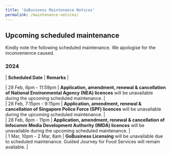 ```yaml
---
title: 'GoBusiness Maintenance Notices'
permalink: /maintenance-notices/
---
```


## Upcoming scheduled maintenance

Kindly note the following scheduled maintenance. We apologise for the inconvenience caused.

### 2024 

| **Scheduled Date** | **Remarks** |  
    
                                  
| 28 Feb, 6pm - 11:59pm | **Application, amendment, renewal & cancellation of National Environmental Agency (NEA) licences** will be unavailable during the upcoming scheduled maintenance. |    
| 28 Feb, 7:15pm - 9:15pm | **Application, amendment, renewal & cancellation of Singapore Police Force (SPF) licences** will be unavailable during the upcoming scheduled maintenance. |   
| 28 Feb, 8pm - 11pm | **Application, amendment, renewal & cancellation of Infocomm Media Development Authority (IMDA) licences** will be unavailable during the upcoming scheduled maintenance. |    
| 1 Mar, 10pm - 2 Mar, 8am | **GoBusiness Licensing** will be unavailable due to scheduled maintenance. Guided Journey for Food Services will remain available. |                      
  





<script src="/jquery/jquery.min.js"></script>
<script src="/jquery/resize-tables.js"></script>
